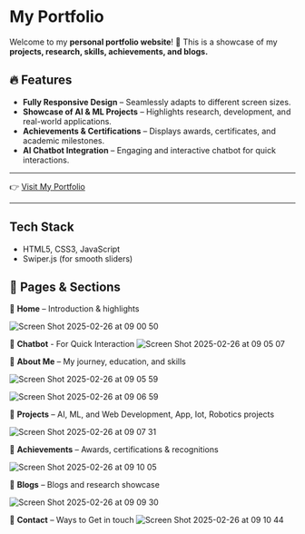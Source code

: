 #  My Portfolio  

Welcome to my **personal portfolio website**! 🚀 This is a showcase of my **projects, research, skills, achievements, and blogs.** 

## 🔥 Features  

- **Fully Responsive Design** – Seamlessly adapts to different screen sizes.  
- **Showcase of AI & ML Projects** – Highlights research, development, and real-world applications.  
- **Achievements & Certifications** – Displays awards, certificates, and academic milestones.  
- **AI Chatbot Integration** – Engaging and interactive chatbot for quick interactions.  

---
  
👉 [Visit My Portfolio](https://vocal-kheer-225596.netlify.app/#)  

---

## Tech Stack  
 
- HTML5, CSS3, JavaScript  
- Swiper.js (for smooth sliders)  


## 📂 Pages & Sections  

📌 **Home** – Introduction & highlights  

![Screen Shot 2025-02-26 at 09 00 50](https://github.com/user-attachments/assets/54965ced-e38c-4422-98ae-e69eea4617d4)

📌 **Chatbot** - For Quick Interaction
![Screen Shot 2025-02-26 at 09 05 07](https://github.com/user-attachments/assets/316586b6-be66-46b6-974b-9770f1d447dd)


📌 **About Me** – My journey, education, and skills  

![Screen Shot 2025-02-26 at 09 05 59](https://github.com/user-attachments/assets/d8d03361-0588-4b65-9717-332588e7ee15)

![Screen Shot 2025-02-26 at 09 06 59](https://github.com/user-attachments/assets/7b69b2bf-1428-4c01-98db-88aeb4e8b20b)

📌 **Projects** – AI, ML, and Web Development, App, Iot, Robotics projects  

![Screen Shot 2025-02-26 at 09 07 31](https://github.com/user-attachments/assets/f0ee4a44-0617-4937-8b40-a03cd8d68394)


📌 **Achievements** – Awards, certifications & recognitions  

![Screen Shot 2025-02-26 at 09 10 05](https://github.com/user-attachments/assets/155f9893-7021-4c88-af69-d6fff9216298)


📌 **Blogs** – Blogs and research showcase

![Screen Shot 2025-02-26 at 09 09 30](https://github.com/user-attachments/assets/93fc8813-8149-448e-8953-d3f9c6989773)


📌 **Contact** – Ways to Get in touch
![Screen Shot 2025-02-26 at 09 10 44](https://github.com/user-attachments/assets/d92d51ae-df1e-42d9-9e56-e36ec0f23e06)




